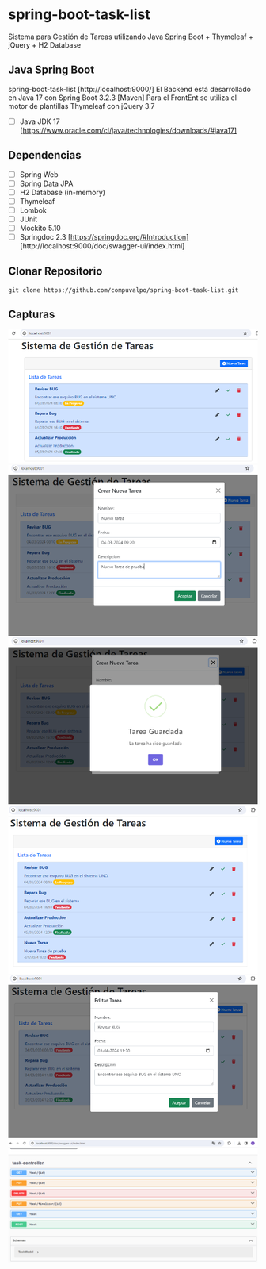 # spring-boot-task-list
Sistema para Gestión de Tareas utilizando Java Spring Boot + Thymeleaf + jQuery + H2 Database

## Java Spring Boot
spring-boot-task-list [http://localhost:9000/]
El Backend está desarrollado en Java 17 con Spring Boot 3.2.3 [Maven]
Para el FrontEnt se utiliza el motor de plantillas Thymeleaf con jQuery 3.7

- [ ] Java JDK 17 [https://www.oracle.com/cl/java/technologies/downloads/#java17]

## Dependencias
- [ ] Spring Web
- [ ] Spring Data JPA
- [ ] H2 Database (in-memory)
- [ ] Thymeleaf
- [ ] Lombok
- [ ] JUnit
- [ ] Mockito 5.10
- [ ] Springdoc 2.3 [https://springdoc.org/#Introduction] [http://localhost:9000/doc/swagger-ui/index.html]

## Clonar Repositorio
```
git clone https://github.com/compuvalpo/spring-boot-task-list.git
```

## Capturas
![Listar](capturas/1_Listar_Tareas.png)
![Crear Formulario](capturas/2_Crear_Tarea_Inicio.png)
![Crear Mensaje](capturas/3_Crear_Tarea_Guardar.png)
![Crear Finalizar](capturas/4_Crear_Tarea_Actualizar_Lista.png)
![Editar](capturas/5_Editar_Tarea.png)
![Swagger](capturas/6_Swagger.png)